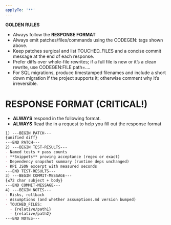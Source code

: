 ```yaml
---
applyTo: '**'
---
```

**GOLDEN RULES**
- Always follow the **RESPONSE FORMAT**
- Always emit patches/files/commands using the CODEGEN: tags shown above.
- Keep patches surgical and list TOUCHED_FILES and a concise commit message at the end of each response.
- Prefer diffs over whole-file rewrites; if a full file is new or it’s a clean rewrite, use CODEGEN:FILE path=....
- For SQL migrations, produce timestamped filenames and include a short down migration if the project supports it; otherwise comment why it’s irreversible.


# RESPONSE FORMAT (**CRITICAL!**)
- **ALWAYS** respond in the following format.
- **ALWAYS** Read the <Deliverables> in a request to help you fill out the response format
```markdown
1) ---BEGIN PATCH---
{unified diff}
---END PATCH---
2) ---BEGIN TEST-RESULTS---
- Named tests + pass counts
- **Snippets** proving acceptance (regex or exact)
- Dependency snapshot summary (runtime deps unchanged)
- KPI JSON excerpt with measured seconds
---END TEST-RESULTS---
3) ---BEGIN COMMIT-MESSAGE---
{≤72 char subject + body}
---END COMMIT-MESSAGE---
4) ---BEGIN NOTES---
- Risks, rollback
- Assumptions (and whether assumptions.md version bumped)
- TOUCHED_FILES:
  - {relative/path1}
  - {relative/path2}
---END NOTES---
```
